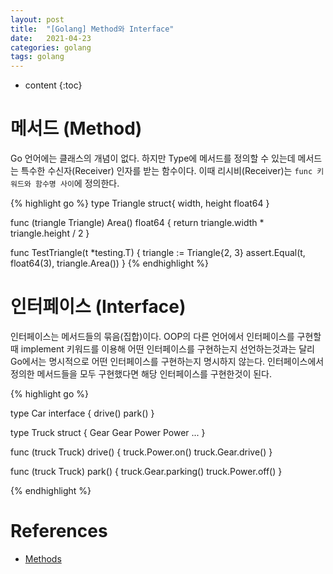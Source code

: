 ```yaml
---
layout: post
title:  "[Golang] Method와 Interface"
date:   2021-04-23
categories: golang
tags: golang
---
```


* content
{:toc}

# 메서드 (Method)
Go 언어에는 클래스의 개념이 없다. 하지만 Type에 메서드를 정의할 수 있는데 메서드는 특수한 수신자(Receiver) 인자를 받는 함수이다. 이때 리시비(Receiver)는 `func 키워드와 함수명 사이`에 정의한다.

{% highlight go %}
type Triangle struct{ width, height float64 }

func (triangle Triangle) Area() float64 {
    return triangle.width * triangle.height / 2
}

func TestTriangle(t *testing.T) {
    triangle := Triangle{2, 3}
    assert.Equal(t, float64(3), triangle.Area())
}
{% endhighlight %}

# 인터페이스 (Interface)
인터페이스는 메서드들의 묶음(집합)이다. OOP의 다른 언어에서 인터페이스를 구현할 때 implement 키워드를 이용해 어떤 인터페이스를 구현하는지 선언하는것과는 달리 Go에서는 명시적으로 어떤 인터페이스를 구현하는지 명시하지 않는다. 인터페이스에서 정의한 메서드들을 모두 구현했다면 해당 인터페이스를 구현한것이 된다.

{% highlight go %}

type Car interface {
    drive()
    park()
}

type Truck struct {
    Gear  Gear
    Power Power
    ...
}

func (truck Truck) drive() {
    truck.Power.on()
    truck.Gear.drive()
}

func (truck Truck) park() {
    truck.Gear.parking()
    truck.Power.off()
}

{% endhighlight %}


# References
- [Methods](https://tour.golang.org/methods/1)
